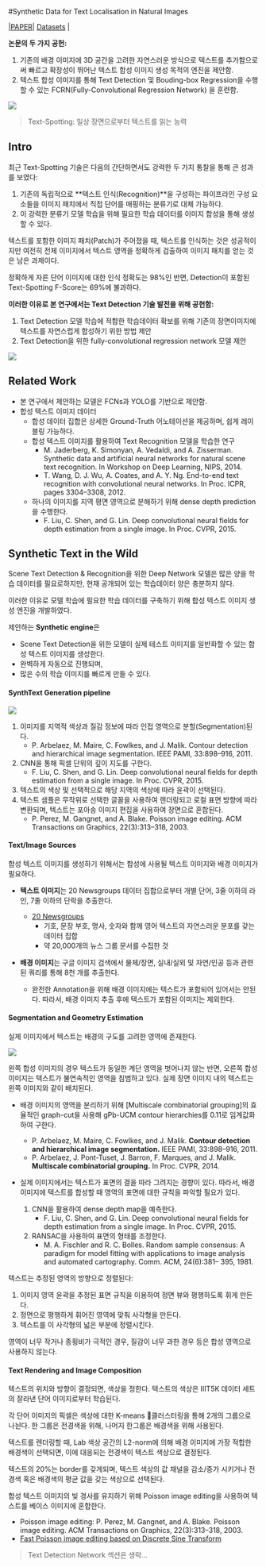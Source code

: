 #Synthetic Data for Text Localisation in Natural Images

|[PAPER](http://openaccess.thecvf.com/content_cvpr_2016/papers/Gupta_Synthetic_Data_for_CVPR_2016_paper.pdf)| [Datasets](http://www.robots.ox.ac.uk/~vgg/data/scenetext/) |

**논문의 두 가지 공헌:**

1. 기존의 배경 이미지에 3D 공간을 고려한 자연스러운 방식으로 텍스트를 추가함으로써 빠르고 확장성이 뛰어난 텍스트 합성 이미지 생성 목적의 엔진을 제안함.
2. 텍스트 합성 이미지를 통해 Text Detection 및 Bouding-box Regression을 수행할 수 있는 FCRN(Fully-Convolutional Regression Network) 을 훈련함.

![](../images/synthtext/synthtext02.jpg)



> Text-Spotting: 일상 장면으로부터 텍스트를 읽는 능력



## Intro

최근 Text-Spotting 기술은 다음의 간단하면서도 강력한 두 가지 통찰을 통해 큰 성과를 보였다:

1. 기존의 독립적으로 **텍스트 인식(Recognition)**을 구성하는 파이프라인 구성 요소들을 이미지 패치에서 직접 단어를 매핑하는 분류기로 대체 가능하다.
2. 이 강력한 분류기 모델 학습을 위해 필요한 학습 데이터를 이미지 합성을 통해 생성할 수 있다.



텍스트를 포함한 이미지 패치(Patch)가 주어졌을 때, 텍스트를 인식하는 것은 성공적이지만 여전히 전체 이미지에서 텍스트 영역을 정확하게 검출하여 이미지 패치를 얻는 것은 남은 과제이다.

정확하게 자른 단어 이미지에 대한 인식 정확도는 98%인 반면, Detection이 포함된 Text-Spotting F-Score는 69%에 불과하다.



**이러한 이유로 본 연구에서는 Text Detection 기술 발전을 위해 공헌함:**

1. Text Detection 모델 학습에 적합한 학습데이터 확보를 위해 기존의 장면이미지에 텍스트를 자연스럽게 합성하기 위한 방법 제안
2. Text Detection을 위한 fully-convolutional regression network 모델 제안

![](../images/synthtext/synthtext01.jpg)





## Related Work

* 본 연구에서 제안하는 모델은 FCNs과 YOLO를 기반으로 제안함.
* 합성 텍스트 이미지 데이터
  * 합성 데이터 집합은 상세한 Ground-Truth 어노테이션을 제공하며, 쉽게 레이블링 가능하다.
  * 합성 텍스트 이미지를 활용하여 Text Recognition 모델을 학습한 연구
    * M. Jaderberg, K. Simonyan, A. Vedaldi, and A. Zisserman. Synthetic data and artificial neural networks for natural scene text recognition. In Workshop on Deep Learning, NIPS, 2014.
    * T. Wang, D. J. Wu, A. Coates, and A. Y. Ng. End-to-end text recognition with convolutional neural networks. In Proc. ICPR, pages 3304–3308, 2012.
  * 하나의 이미지를 지역 평면 영역으로 분해하기 위해 dense depth prediction을 수행한다.
    * F. Liu, C. Shen, and G. Lin. Deep convolutional neural fields for depth estimation from a single image. In Proc. CVPR, 2015.



## Synthetic Text in the Wild

Scene Text Detection & Recognition을 위한 Deep Network 모델은 많은 양을 학습 데이터를 필요로하지만, 현재 공개되어 있는 학습데이터 양은 충분하지 않다. 

이러한 이유로 모델 학습에 필요한 학습 데이터를 구축하기 위해 합성 텍스트 이미지 생성 엔진을 개발하였다.

제안하는 **Synthetic engine**은

* Scene Text Detection을 위한 모델이 실제 테스트 이미지를 일반화할 수 있는 합성 텍스트 이미지를 생성한다.
* 완벽하게 자동으로 진행되며,
* 많은 수의 학습 이미지를 빠르게 만들 수 있다.



#### SynthText Generation pipeline

![](../images/synthtext/synthtext03.jpg)

1. 이미지를 지역적 색상과 질감 정보에 따라 인접 영역으로 분할(Segmentation)된다. 
   * P. Arbelaez, M. Maire, C. Fowlkes, and J. Malik. Contour detection and hierarchical image segmentation. IEEE PAMI, 33:898–916, 2011.
2. CNN을 통해 픽셀 단위의 깊이 지도를 구한다.
   * F. Liu, C. Shen, and G. Lin. Deep convolutional neural fields for depth estimation from a single image. In Proc. CVPR, 2015.
3. 텍스트의 색상 및 선택적으로 해당 지역의 색상에 따라 윤곽이 선택된다.
4. 텍스트 샘플은 무작위로 선택한 글꼴을 사용하여 렌더링되고 로컬 표면 방향에 따라 변환되며, 텍스트는 포아송 이미지 편집을 사용하여 장면으로 혼합된다.
   * P. Perez, M. Gangnet, and A. Blake. Poisson image editing. ACM Transactions on Graphics, 22(3):313–318, 2003.



#### Text/Image Sources

합성 텍스트 이미지를 생성하기 위해서는 합성에 사용될 텍스트 이미지와 배경 이미지가 필요하다.

* **텍스트 이미지**는 20 Newsgroups 데이터 집합으로부터 개별 단어, 3줄 이하의 라인, 7줄 이하의 단락을 추출한다.
  * [20 Newsgroups](http://qwone.com/~jason/20Newsgroups/) 
    * 기호, 문장 부호, 명사, 숫자와 함께 영어 텍스트의 자연스러운 분포를 갖는 데이터 집합
    * 약 20,000개의 뉴스 그룹 문서를 수집한 것

* **배경 이미지**는 구글 이미지 검색에서 물체/장면, 실내/실외 및 자연/인공 등과 관련된 쿼리를 통해 8천 개를 추출한다.
  * 완전한 Annotation을 위해 배경 이미지에는 텍스트가 포함되어 있어서는 안된다. 따라서, 배경 이미지 추출 후에 텍스트가 포함된 이미지는 제외한다.



#### Segmentation and Geometry Estimation

실제 이미지에서 텍스트는 배경의 구도를 고려한 영역에 존재한다.

![](../images/synthtext/synthtext04.jpg)

왼쪽 합성 이미지의 경우 텍스트가 동일한 계단 영역을 벗어나지 않는 반면, 오른쪽 합성 이미지는 텍스트가 불연속적인 영역을 침범하고 있다. 실제 장면 이미지 내의 텍스트는 왼쪽 이미지와 같이 배치된다.



* 배경 이미지의 영역을 분리하기 위해 [Multiscale combinatorial grouping]의 효율적인 graph-cut을 사용해 gPb-UCM contour hierarchies를 0.11로 임계값화하여 구한다.
  * P. Arbelaez, M. Maire, C. Fowlkes, and J. Malik. **Contour detection and hierarchical image segmentation.** IEEE PAMI, 33:898–916, 2011.
  * P. Arbelaez, J. Pont-Tuset, J. Barron, F. Marques, and J. Malik. **Multiscale combinatorial grouping.** In Proc. CVPR, 2014.



* 실제 이미지에서는 텍스트가 표면의 결을 따라 그려지는 경향이 있다. 따라서, 배경 이미지에 텍스트를 합성할 때 영역의 표면에 대한 규칙을 파악할 필요가 있다.
  1. CNN을 활용하여 dense depth map을 예측한다.
     * F. Liu, C. Shen, and G. Lin. Deep convolutional neural fields for depth estimation from a single image. In Proc. CVPR, 2015.
  2. RANSAC을 사용하여 표면의 형태를 조정한다.
     * M. A. Fischler and R. C. Bolles. Random sample consensus: A paradigm for model fitting with applications to image analysis and automated cartography. Comm. ACM, 24(6):381– 395, 1981.



텍스트는 추정된 영역의 방향으로 정렬된다:

1. 이미지 영역 윤곽을 추정된 표면 규칙을 이용하여 정면 뷰와 평행하도록 휘게 만든다.
2. 정면으로 평행하게 휘어진 영역에 맞춰 사각형을 만든다.
3. 텍스트를 이 사각형의 넓은 부분에 정렬시킨다.



영역이 너무 작거나 종횡비가 극적인 경우, 질감이 너무 과한 경우 등은 합성 영역으로 사용하지 않는다. 



#### Text Rendering and Image Composition

텍스트의 위치와 방향이 결정되면, 색상을 정한다. 텍스트의 색상은 IIIT5K 데이터 세트의 잘라낸 단어 이미지로부터 학습된다.

각 단어 이미지의 픽셀은 색상에 대한 K-means 클러스터링을 통해 2개의 그룹으로 나뉜다. 한 그룹은 전경색을 위해, 나머지 한그룹은 배경색을 위해 사용된다.



텍스트를 렌더링할 때, Lab 색상 공간의 L2-norm에 의해 배경 이미지에 가장 적합한 배경색이 선택되면, 이에 대응되는 전경색이 텍스트 색상으로 결정된다.

텍스트의 20%는 border를 갖게되며, 텍스트 색상의 값 채널을 감소/증가 시키거나 전경색 혹은 배경색의 평균 값을 갖는 색상으로 선택된다.



합성 텍스트 이미지의 빛 경사를 유지하기 위해 Poisson image editing을 사용하여 텍스트를 베이스 이미지에 혼합한다.

* Poisson image editing: P. Perez, M. Gangnet, and A. Blake. Poisson image editing. ACM Transactions on Graphics, 22(3):313–318, 2003.
* [Fast Poisson image editing based on Discrete Sine Transform](http://web.media.mit.edu/~raskar/photo/code.pdf )



> Text Detection Network 섹션은 생략...
